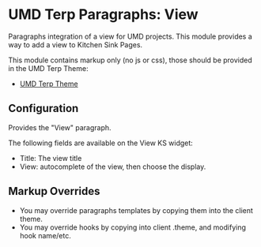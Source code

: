 # UMD Terp Paragraphs: View

Paragraphs integration of a view for UMD projects. This module provides a way to add a view to Kitchen Sink Pages.

This module contains markup only (no js or css), those should be provided in the UMD Terp Theme:

- [UMD Terp Theme](https://github.com/UMD-Digital/umd_terp)

## Configuration

Provides the "View" paragraph.

The following fields are available on the View KS widget:

- Title: The view title
- View: autocomplete of the view, then choose the display.

## Markup Overrides

- You may override paragraphs templates by copying them into the client theme.
- You may override hooks by copying into client .theme, and modifying hook name/etc.
